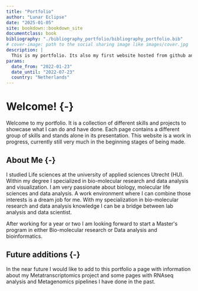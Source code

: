 ```yaml
--- 
title: "Portfolio"
author: "Lunar Eclipse"
date: "2025-01-05"
site: bookdown::bookdown_site
documentclass: book
bibliography: "./bibliography_portfolio/bibliography_portfolio.bib"
# cover-image: path to the social sharing image like images/cover.jpg
description: |
  This is my portfolio. Its also my first website hosted from github and netlify. I hope you enjoy!
params:
  date_from: "2022-01-23"
  date_until: "2022-07-23"
  country: "Netherlands"
---
```


# Welcome! {-}

Welcome to my portfolio. It is a collection of different skills and projects to showcase what I can do and have done. Each page contains a different group of skills and stands alone in its presentation. This website is a work in progress, currently still very much in the beginning stages of being made.

## About Me {-}

I studied Life sciences at the university of applied sciences Utrecht (HU). Within my degree I specialized in bio-molecular research and data analysis and visualization. I am very passionate about biology, molecular life sciences and data analysis. A work environment where I can combine those interests is a dream job for
me. With my specialization in bio-molecular research and data analysis knowledge I can be a bridge between lab analysis and data scientist. 

After working for a year or two I am looking forward to start a Master's program in either Bio-molecular research or Data analysis and bioinformatics. 

## Future additions {-}

In the near future I would like to add to this portfolio a page with information about my Metatranscriptomics project and some pages with RNAseq analysis and Metagenomics pipelines I have done in the past.
